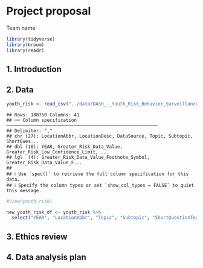 Project proposal
================
Team name

``` r
library(tidyverse)
library(broom)
library(readr)
```

## 1. Introduction

## 2. Data

``` r
youth_risk <- read_csv("../data/DASH_-_Youth_Risk_Behavior_Surveillance_System__YRBSS___High_School____Including_Sexual_Orientation_20240207.csv")
```

    ## Rows: 188760 Columns: 41
    ## ── Column specification ────────────────────────────────────────────────────────
    ## Delimiter: ","
    ## chr (27): LocationAbbr, LocationDesc, DataSource, Topic, Subtopic, ShortQues...
    ## dbl (10): YEAR, Greater_Risk_Data_Value, Greater_Risk_Low_Confidence_Limit, ...
    ## lgl  (4): Greater_Risk_Data_Value_Footnote_Symbol, Greater_Risk_Data_Value_F...
    ## 
    ## ℹ Use `spec()` to retrieve the full column specification for this data.
    ## ℹ Specify the column types or set `show_col_types = FALSE` to quiet this message.

``` r
#View(youth_risk)
```

``` r
new_youth_risk_df <- youth_risk %>% 
  select("YEAR", "LocationAbbr", "Topic", "Subtopic", "ShortQuestionText", "Greater_Risk_Question", "Description", "Greater_Risk_Data_Value", "Greater_Risk_Low_Confidence_Limit", "Greater_Risk_High_Confidence_Limit",  "Lesser_Risk_Question", "Lesser_Risk_Data_Value", "Lesser_Risk_Low_Confidence_Limit", "Lesser_Risk_High_Confidence_Limit", "Sample_Size", "Sex", "Race", "Grade", "SexualIdentity", "SexOfSexualContacts")
```

## 3. Ethics review

## 4. Data analysis plan
